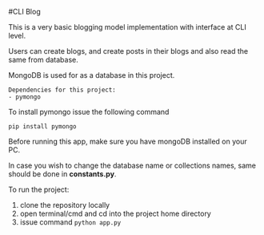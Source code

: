 #CLI Blog

This is a very basic blogging model implementation with interface at CLI level.

Users can create blogs, and create posts in their blogs and also read the same from database.

MongoDB is used for as a database in this project.

```
Dependencies for this project:
- pymongo
```

To install pymongo issue the following command
```
pip install pymongo
```
Before running this app, make sure you have mongoDB installed on your PC.
<br>

In case you wish to change the database name or collections names, same should be done in **constants.py**.
<br>

To run the project:
1. clone the repository locally
2. open terminal/cmd and cd into the project home directory
3. issue command `python app.py`
